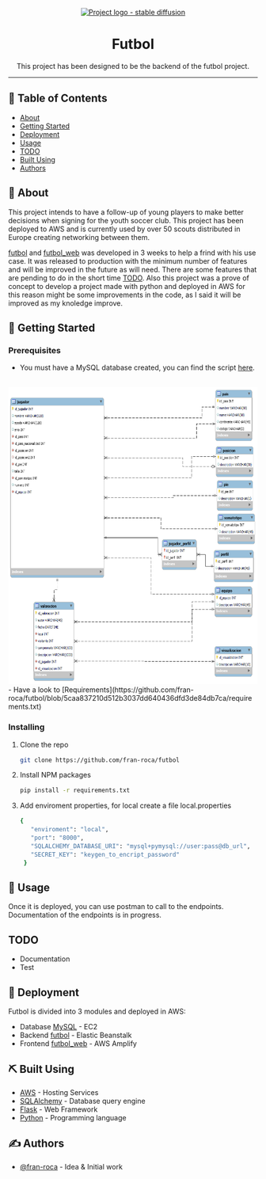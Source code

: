 <p align="center">
  <a href="" rel="noopener">
 <img width=720px height=400px src="https://drive.google.com/uc?export=view&id=1WvXt1Z7dzrPKLQUh4vAhT_Mq7sha-hEc" alt="Project logo - stable diffusion"></a>
</p>

<h1 align="center">Futbol</h1>

<div align="center">

</div>

<p align="center"> This project has been designed to be the backend of the futbol project.
    <br> 
</p>

---

## 📝 Table of Contents

- [About](#about)
- [Getting Started](#getting_started)
- [Deployment](#deployment)
- [Usage](#usage)
- [TODO](../#todo)
- [Built Using](#built_using)
- [Authors](#authors)

## 🧐 About <a name = "about"></a>

This project intends to have a follow-up of young players to make better decisions when signing for the youth soccer club. This project has been deployed to AWS and is currently used by over 50 scouts distributed in Europe creating networking between them.

[futbol](https://github.com/fran-roca/futbol) and [futbol_web](https://github.com/fran-roca/futbol_web) was developed in 3 weeks to help a frind with his use case. It was released to production with the minimum number of features and will be improved in the future as will need. There are some features that are pending to do in the short time [TODO](../#todo). Also this project was a prove of concept to develop a project made with python and deployed in AWS for this reason might be some improvements in the code, as I said it will be improved as my knoledge improve.

## 🏁 Getting Started <a name = "getting_started"></a>

### Prerequisites

- You must have a MySQL database created, you can find the script [here](model\scripts).
<br/>
<a href="https://github.com/fran-roca/futbol/blob/d6d6e26ed651f6ef296e2a15296046757c19da28/model/model.png" rel="noopener">
 <img width=700px height=600px src="model\model.png" alt="Model"></a>
 <br/>
- Have a look to [Requirements](https://github.com/fran-roca/futbol/blob/5caa837210d512b3037dd640436dfd3de84db7ca/requirements.txt)

### Installing

1. Clone the repo
   ```sh
   git clone https://github.com/fran-roca/futbol
   ```
2. Install NPM packages
   ```sh
   pip install -r requirements.txt
   ```
3. Add enviroment properties, for local create a file local.properties

   ```sh
   {
      "enviroment": "local",
      "port": "8000",
      "SQLALCHEMY_DATABASE_URI": "mysql+pymysql://user:pass@db_url",
      "SECRET_KEY": "keygen_to_encript_password"
    }
   ```
## 🎈 Usage <a name="usage"></a>

Once it is deployed, you can use postman to call to the endpoints. Documentation of the endpoints is in progress.

## TODO <a name="todo"></a>
- Documentation
- Test

## 🚀 Deployment <a name = "deployment"></a>

Futbol is divided into 3 modules and deployed in AWS:
- Database [MySQL](model\scripts) - EC2
- Backend [futbol](https://github.com/fran-roca/futbol) - Elastic Beanstalk
- Frontend [futbol_web](https://github.com/fran-roca/futbol_web) - AWS Amplify

## ⛏️ Built Using <a name = "built_using"></a>

- [AWS](https://aws.amazon.com/) - Hosting Services
- [SQLAlchemy](https://www.sqlalchemy.org/) - Database query engine
- [Flask](https://flask.palletsprojects.com/) - Web Framework
- [Python](https://www.python.org/) - Programming language

## ✍️ Authors <a name = "authors"></a>

- [@fran-roca](https://github.com/fran-roca) - Idea & Initial work
